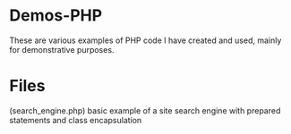 # Demos-PHP
These are various examples of PHP code I have created and used, mainly for demonstrative purposes.
# Files
(search_engine.php) basic example of a site search engine with prepared statements and class encapsulation
